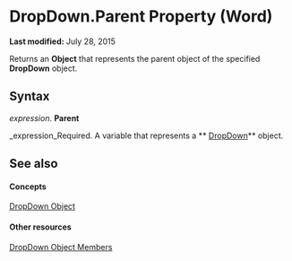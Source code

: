 
# DropDown.Parent Property (Word)

 **Last modified:** July 28, 2015

Returns an  **Object** that represents the parent object of the specified **DropDown** object.

## Syntax

 _expression_. **Parent**

 _expression_Required. A variable that represents a  ** [DropDown](55233d61-d6d0-30f9-6825-ebbdbeb928b6.md)** object.


## See also


#### Concepts


 [DropDown Object](55233d61-d6d0-30f9-6825-ebbdbeb928b6.md)
#### Other resources


 [DropDown Object Members](2985a888-154b-3b79-ffdc-4f853e460ac3.md)
